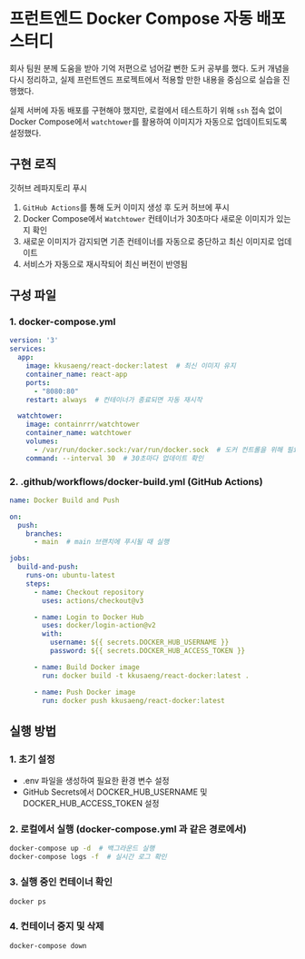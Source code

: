 # 프런트엔드 Docker Compose 자동 배포 스터디

회사 팀원 분께 도움을 받아 기억 저편으로 넘어갈 뻔한 도커 공부를 했다. 도커 개념을 다시 정리하고, 실제 프런트엔드 프로젝트에서 적용할 만한 내용을 중심으로 실습을 진행했다.

실제 서버에 자동 배포를 구현해야 했지만, 로컬에서 테스트하기 위해 `ssh` 접속 없이 Docker Compose에서 `watchtower`를 활용하여 이미지가 자동으로 업데이트되도록 설정했다.

## 구현 로직

깃허브 레파지토리 푸시

1. `GitHub Actions`를 통해 도커 이미지 생성 후 도커 허브에 푸시
2. Docker Compose에서 `Watchtower` 컨테이너가 30초마다 새로운 이미지가 있는지 확인
3. 새로운 이미지가 감지되면 기존 컨테이너를 자동으로 중단하고 최신 이미지로 업데이트
4. 서비스가 자동으로 재시작되어 최신 버전이 반영됨

## 구성 파일

### 1. docker-compose.yml
```yml
version: '3'
services:
  app:
    image: kkusaeng/react-docker:latest  # 최신 이미지 유지
    container_name: react-app
    ports:
      - "8080:80"
    restart: always  # 컨테이너가 종료되면 자동 재시작

  watchtower:
    image: containrrr/watchtower
    container_name: watchtower
    volumes:
      - /var/run/docker.sock:/var/run/docker.sock  # 도커 컨트롤을 위해 필요
    command: --interval 30  # 30초마다 업데이트 확인
```
### 2. .github/workflows/docker-build.yml (GitHub Actions)
```yml
name: Docker Build and Push

on:
  push:
    branches:
      - main  # main 브랜치에 푸시될 때 실행

jobs:
  build-and-push:
    runs-on: ubuntu-latest
    steps:
      - name: Checkout repository
        uses: actions/checkout@v3

      - name: Login to Docker Hub
        uses: docker/login-action@v2
        with:
          username: ${{ secrets.DOCKER_HUB_USERNAME }}
          password: ${{ secrets.DOCKER_HUB_ACCESS_TOKEN }}

      - name: Build Docker image
        run: docker build -t kkusaeng/react-docker:latest .

      - name: Push Docker image
        run: docker push kkusaeng/react-docker:latest
```

## 실행 방법

### 1. 초기 설정

- .env 파일을 생성하여 필요한 환경 변수 설정
- GitHub Secrets에서 DOCKER_HUB_USERNAME 및 DOCKER_HUB_ACCESS_TOKEN 설정

### 2. 로컬에서 실행 (docker-compose.yml 과 같은 경로에서)
```bash
docker-compose up -d  # 백그라운드 실행
docker-compose logs -f  # 실시간 로그 확인
```
### 3. 실행 중인 컨테이너 확인
```bash
docker ps
```
### 4. 컨테이너 중지 및 삭제
```bash
docker-compose down
```
